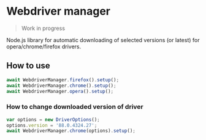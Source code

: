 # Webdriver manager

> Work in progress

Node.js library for automatic downloading of selected versions (or latest) for opera/chrome/firefox drivers.

## How to use

```javascript
await WebdriverManager.firefox().setup();
await WebdriverManager.chrome().setup();
await WebdriverManager.opera().setup();
```

### How to change downloaded version of driver

```javascript
var options = new DriverOptions();
options.version = '88.0.4324.27';
await WebdriverManager.chrome(options).setup();
```
